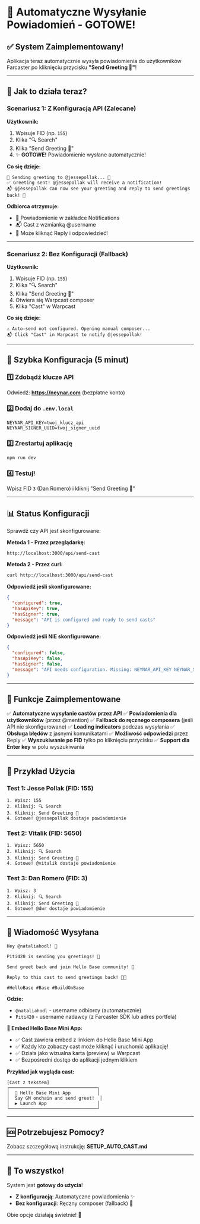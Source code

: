 # 🚀 Automatyczne Wysyłanie Powiadomień - GOTOWE!

## ✅ System Zaimplementowany!

Aplikacja teraz automatycznie wysyła powiadomienia do użytkowników Farcaster po kliknięciu przycisku **"Send Greeting 👋"**!

---

## 🎯 Jak to działa teraz?

### **Scenariusz 1: Z Konfiguracją API (Zalecane)**

**Użytkownik:**
1. Wpisuje FID (np. `155`)
2. Klika "🔍 Search"
3. Klika "Send Greeting 👋"
4. ✨ **GOTOWE!** Powiadomienie wysłane automatycznie!

**Co się dzieje:**
```
📨 Sending greeting to @jessepollak... 🚀
✅ Greeting sent! @jessepollak will receive a notification!
📬 @jessepollak can now see your greeting and reply to send greetings back! 👋
```

**Odbiorca otrzymuje:**
- 🔔 Powiadomienie w zakładce Notifications
- 📬 Cast z wzmianką @username
- 💬 Może kliknąć Reply i odpowiedzieć!

---

### **Scenariusz 2: Bez Konfiguracji (Fallback)**

**Użytkownik:**
1. Wpisuje FID (np. `155`)
2. Klika "🔍 Search"
3. Klika "Send Greeting 👋"
4. Otwiera się Warpcast composer
5. Klika "Cast" w Warpcast

**Co się dzieje:**
```
⚠️ Auto-send not configured. Opening manual composer...
📬 Click "Cast" in Warpcast to notify @jessepollak!
```

---

## 🔧 Szybka Konfiguracja (5 minut)

### 1️⃣ Zdobądź klucze API

Odwiedź: **https://neynar.com** (bezpłatne konto)

### 2️⃣ Dodaj do `.env.local`

```env
NEYNAR_API_KEY=twoj_klucz_api
NEYNAR_SIGNER_UUID=twoj_signer_uuid
```

### 3️⃣ Zrestartuj aplikację

```bash
npm run dev
```

### 4️⃣ Testuj!

Wpisz FID `3` (Dan Romero) i kliknij "Send Greeting 👋"

---

## 📊 Status Konfiguracji

Sprawdź czy API jest skonfigurowane:

**Metoda 1 - Przez przeglądarkę:**
```
http://localhost:3000/api/send-cast
```

**Metoda 2 - Przez curl:**
```bash
curl http://localhost:3000/api/send-cast
```

**Odpowiedź jeśli skonfigurowane:**
```json
{
  "configured": true,
  "hasApiKey": true,
  "hasSigner": true,
  "message": "API is configured and ready to send casts"
}
```

**Odpowiedź jeśli NIE skonfigurowane:**
```json
{
  "configured": false,
  "hasApiKey": false,
  "hasSigner": false,
  "message": "API needs configuration. Missing: NEYNAR_API_KEY NEYNAR_SIGNER_UUID"
}
```

---

## 🎉 Funkcje Zaimplementowane

✅ **Automatyczne wysyłanie castów przez API**
✅ **Powiadomienia dla użytkowników** (przez @mention)
✅ **Fallback do ręcznego composera** (jeśli API nie skonfigurowane)
✅ **Loading indicators** podczas wysyłania
✅ **Obsługa błędów** z jasnymi komunikatami
✅ **Możliwość odpowiedzi** przez Reply
✅ **Wyszukiwanie po FID** tylko po kliknięciu przycisku
✅ **Support dla Enter key** w polu wyszukiwania

---

## 📝 Przykład Użycia

### Test 1: Jesse Pollak (FID: 155)
```
1. Wpisz: 155
2. Kliknij: 🔍 Search
3. Kliknij: Send Greeting 👋
4. Gotowe! @jessepollak dostaje powiadomienie
```

### Test 2: Vitalik (FID: 5650)
```
1. Wpisz: 5650
2. Kliknij: 🔍 Search
3. Kliknij: Send Greeting 👋
4. Gotowe! @vitalik dostaje powiadomienie
```

### Test 3: Dan Romero (FID: 3)
```
1. Wpisz: 3
2. Kliknij: 🔍 Search
3. Kliknij: Send Greeting 👋
4. Gotowe! @dwr dostaje powiadomienie
```

---

## 💬 Wiadomość Wysyłana

```
Hey @nataliahodl! 👋

Piti420 is sending you greetings! 🎉

Send greet back and join Hello Base community! 🚀

Reply to this cast to send greetings back! 💬✨

#HelloBase #Base #BuildOnBase
```

**Gdzie:**
- `@nataliahodl` - username odbiorcy (automatycznie)
- `Piti420` - username nadawcy (z Farcaster SDK lub adres portfela)

**🎯 Embed Hello Base Mini App:**
- ✅ Cast zawiera embed z linkiem do Hello Base Mini App
- ✅ Każdy kto zobaczy cast może kliknąć i uruchomić aplikację!
- ✅ Działa jako wizualna karta (preview) w Warpcast
- ✅ Bezpośredni dostęp do aplikacji jednym klikiem

**Przykład jak wygląda cast:**
```
[Cast z tekstem]
┌─────────────────────────────────┐
│  🚀 Hello Base Mini App          │
│  Say GM onchain and send greet!  │
│  ▶️ Launch App                   │
└─────────────────────────────────┘
```

---

## 🆘 Potrzebujesz Pomocy?

Zobacz szczegółową instrukcję: **SETUP_AUTO_CAST.md**

---

## 🎊 To wszystko!

System jest **gotowy do użycia**! 

- **Z konfiguracją**: Automatyczne powiadomienia ✨
- **Bez konfiguracji**: Ręczny composer (fallback) 📝

Obie opcje działają świetnie! 🚀

